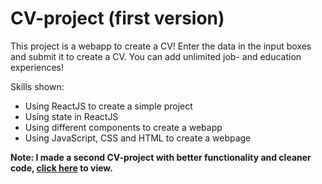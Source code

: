 # CV-project (first version)

This project is a webapp to create a CV! Enter the data in the input boxes and submit it to create a CV. You can add unlimited job- and education experiences!

Skills shown:

- Using ReactJS to create a simple project
- Using state in ReactJS
- Using different components to create a webapp
- Using JavaScript, CSS and HTML to create a webpage

**Note: I made a second CV-project with better functionality and cleaner code, [click here](https://github.com/niconap/cv-project-2) to view.**
